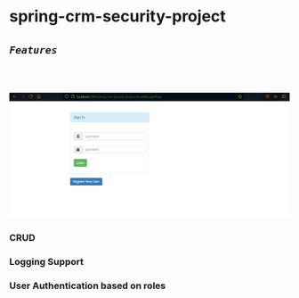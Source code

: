 # spring-crm-security-project

## <code><em>Features</em></code>
<br><br>

<img src="img/1.png">

### CRUD
### Logging Support
### User Authentication based on roles
